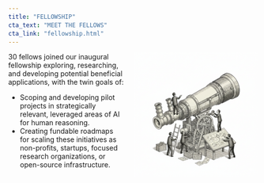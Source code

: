 ```yaml
---
title: "FELLOWSHIP"
cta_text: "MEET THE FELLOWS"
cta_link: "fellowship.html"
---
```


<img src="assets/images/telescope.png" alt="Telescope - AI tool for looking ahead and understanding complex scenarios" class="fellowship-image-right" style="float: right; margin: 0 0 20px 20px; max-width: 250px; height: auto;">

30 fellows joined our inaugural fellowship  exploring, researching, and developing potential beneficial applications, with the twin goals of:
- Scoping and developing pilot projects in strategically relevant, leveraged areas of AI for human reasoning.
- Creating fundable roadmaps for scaling these initiatives as non-profits, startups, focused research organizations, or open-source infrastructure.